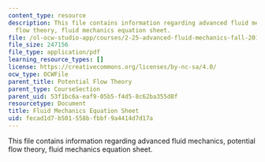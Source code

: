 ```yaml
---
content_type: resource
description: This file contains information regarding advanced fluid mechanics, potential
  flow theory, fluid mechanics equation sheet.
file: /ol-ocw-studio-app/courses/2-25-advanced-fluid-mechanics-fall-2013/fecad1d7b501558bfbbf9a4414d7d17a_MIT2_25F13_FormulaSheet.pdf
file_size: 247156
file_type: application/pdf
learning_resource_types: []
license: https://creativecommons.org/licenses/by-nc-sa/4.0/
ocw_type: OCWFile
parent_title: Potential Flow Theory
parent_type: CourseSection
parent_uid: 53f1bc6a-eaf9-05b5-f4d5-8c62ba355d8f
resourcetype: Document
title: Fluid Mechanics Equation Sheet
uid: fecad1d7-b501-558b-fbbf-9a4414d7d17a
---
```

This file contains information regarding advanced fluid mechanics, potential flow theory, fluid mechanics equation sheet.